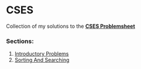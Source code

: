 # CSES
Collection of my solutions to the [**CSES Problemsheet**](https://cses.fi/problemset/)

### Sections:
1. [Introductory Problems](https://github.com/bose-sayan/CSES/tree/master/Introductory_Problems)
2. [Sorting And Searching](https://github.com/bose-sayan/CSES/tree/master/Sorting_And_Searching)
